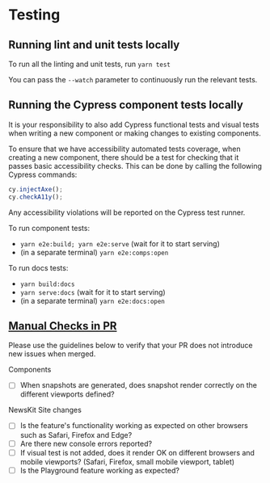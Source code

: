 # Testing

## Running lint and unit tests locally

To run all the linting and unit tests, run `yarn test`

You can pass the `--watch` parameter to continuously run the relevant tests.

## Running the Cypress component tests locally

It is your responsibility to also add Cypress functional tests and visual tests when writing a new component or making changes to existing components.

To ensure that we have accessibility automated tests coverage, when creating a new component, there should be a test for checking that it passes basic accessibility checks. This can be done by calling the following Cypress commands:

```javascript
cy.injectAxe();
cy.checkA11y();
```

Any accessibility violations will be reported on the Cypress test runner.

To run component tests:

* `yarn e2e:build; yarn e2e:serve` (wait for it to start serving)
* (in a separate terminal) `yarn e2e:comps:open`

To run docs tests:

* `yarn build:docs`
* `yarn serve:docs` (wait for it to start serving)
* (in a separate terminal) `yarn e2e:docs:open`

## [Manual Checks in PR](#manual-checks)

Please use the guidelines below to verify that your PR does not introduce new issues when merged.

Components

* [ ] When snapshots are generated, does snapshot render correctly on the different viewports defined?

NewsKit Site changes

* [ ] Is the feature's functionality working as expected on other browsers such as Safari, Firefox and Edge?
* [ ] Are there new console errors reported?
* [ ] If visual test is not added, does it render OK on different browsers and mobile viewports? (Safari, Firefox, small mobile viewport, tablet)
* [ ] Is the Playground feature working as expected?
